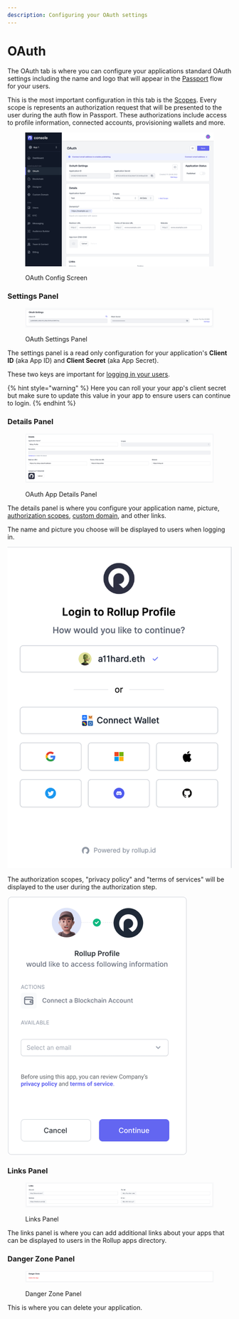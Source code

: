 ```yaml
---
description: Configuring your OAuth settings
---
```


# OAuth

The OAuth tab is where you can configure your applications standard OAuth settings including the name and logo that will appear in the [Passport](../passport.md) flow for your users.

This is the most important configuration in this tab is the [Scopes](../../reference/scopes.md). Every scope is represents an authorization request that will be presented to the user during the auth flow in Passport. These authorizations include access to profile information, connected accounts, provisioning wallets and more.

<figure><img src="../../.gitbook/assets/OAuth.png" alt=""><figcaption><p>OAuth Config Screen</p></figcaption></figure>

### Settings Panel

<figure><img src="../../.gitbook/assets/Screenshot 2023-03-20 at 1.01.10 PM.png" alt=""><figcaption><p>OAuth Settings Panel</p></figcaption></figure>

The settings panel is a read only configuration for your application's **Client ID** (aka App ID) and **Client Secret** (aka App Secret).&#x20;

These two keys are important for [logging in your users](../../getting-started/auth-flow.md).&#x20;

{% hint style="warning" %}
Here you can roll your your app's client secret but make sure to update this value in your app to ensure users can continue to login.
{% endhint %}

### Details Panel

<figure><img src="../../.gitbook/assets/image (1).png" alt=""><figcaption><p>OAuth App Details Panel</p></figcaption></figure>

The details panel is where you configure your application name, picture, [authorization scopes](../../reference/scopes.md), [custom domain](custom-domain.md), and other links.

The name and picture you choose will be displayed to users when logging in.&#x20;

<img src="../../.gitbook/assets/image.png" alt="" data-size="original">

The authorization scopes, "privacy policy" and "terms of services" will be displayed to the user during the authorization step.

<img src="../../.gitbook/assets/5.png" alt="" data-size="original">

### Links Panel

<figure><img src="../../.gitbook/assets/image (2).png" alt=""><figcaption><p>Links Panel</p></figcaption></figure>

The links panel is where you can add additional links about your apps that can be displayed to users in the Rollup apps directory.

### Danger Zone Panel

<figure><img src="../../.gitbook/assets/image (3).png" alt=""><figcaption><p>Danger Zone Panel</p></figcaption></figure>

This is where you can delete your application.
